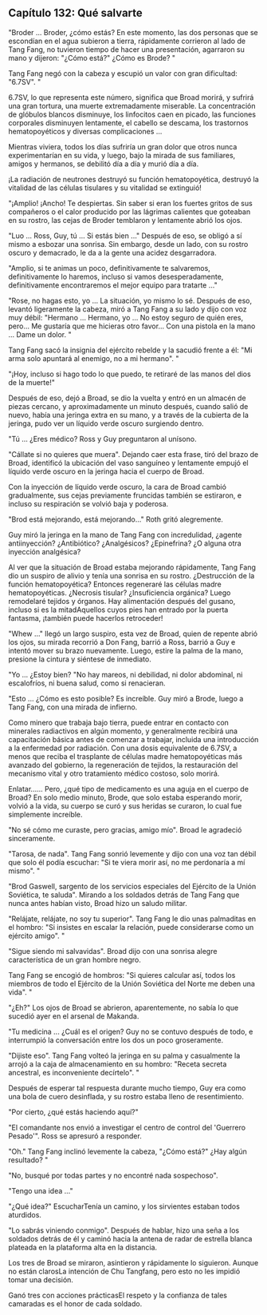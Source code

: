 
## Capítulo 132: Qué salvarte

"Broder ... Broder, ¿cómo estás? En este momento, las dos personas que se escondían en el agua subieron a tierra, rápidamente corrieron al lado de Tang Fang, no tuvieron tiempo de hacer una presentación, agarraron su mano y dijeron: "¿Cómo está?" ¿Cómo es Brode? "

Tang Fang negó con la cabeza y escupió un valor con gran dificultad: "6.7SV". "

6.7SV, lo que representa este número, significa que Broad morirá, y sufrirá una gran tortura, una muerte extremadamente miserable. La concentración de glóbulos blancos disminuye, los linfocitos caen en picado, las funciones corporales disminuyen lentamente, el cabello se descama, los trastornos hematopoyéticos y diversas complicaciones ...

Mientras viviera, todos los días sufriría un gran dolor que otros nunca experimentarían en su vida, y luego, bajo la mirada de sus familiares, amigos y hermanos, se debilitó día a día y murió día a día.

¡La radiación de neutrones destruyó su función hematopoyética, destruyó la vitalidad de las células tisulares y su vitalidad se extinguió!

"¡Amplio! ¡Ancho! Te despiertas. Sin saber si eran los fuertes gritos de sus compañeros o el calor producido por las lágrimas calientes que goteaban en su rostro, las cejas de Broder temblaron y lentamente abrió los ojos.

"Luo ... Ross, Guy, tú ... Si estás bien ..." Después de eso, se obligó a sí mismo a esbozar una sonrisa. Sin embargo, desde un lado, con su rostro oscuro y demacrado, le da a la gente una acidez desgarradora.

"Amplio, si te animas un poco, definitivamente te salvaremos, definitivamente lo haremos, incluso si vamos desesperadamente, definitivamente encontraremos el mejor equipo para tratarte ..."

"Rose, no hagas esto, yo ... La situación, yo mismo lo sé. Después de eso, levantó ligeramente la cabeza, miró a Tang Fang a su lado y dijo con voz muy débil: "Hermano ... Hermano, yo ... No estoy seguro de quién eres, pero... Me gustaría que me hicieras otro favor... Con una pistola en la mano ... Dame un dolor. "

Tang Fang sacó la insignia del ejército rebelde y la sacudió frente a él: "Mi arma solo apuntará al enemigo, no a mi hermano". "

"¡Hoy, incluso si hago todo lo que puedo, te retiraré de las manos del dios de la muerte!"

Después de eso, dejó a Broad, se dio la vuelta y entró en un almacén de piezas cercano, y aproximadamente un minuto después, cuando salió de nuevo, había una jeringa extra en su mano, y a través de la cubierta de la jeringa, pudo ver un líquido verde oscuro surgiendo dentro.

"Tú ... ¿Eres médico? Ross y Guy preguntaron al unísono.

"Cállate si no quieres que muera". Dejando caer esta frase, tiró del brazo de Broad, identificó la ubicación del vaso sanguíneo y lentamente empujó el líquido verde oscuro en la jeringa hacia el cuerpo de Broad.

Con la inyección de líquido verde oscuro, la cara de Broad cambió gradualmente, sus cejas previamente fruncidas también se estiraron, e incluso su respiración se volvió baja y poderosa.

"Brod está mejorando, está mejorando..." Roth gritó alegremente.

Guy miró la jeringa en la mano de Tang Fang con incredulidad, ¿agente antiinyección? ¿Antibiótico? ¿Analgésicos? ¿Epinefrina? ¿O alguna otra inyección analgésica?

Al ver que la situación de Broad estaba mejorando rápidamente, Tang Fang dio un suspiro de alivio y tenía una sonrisa en su rostro. ¿Destrucción de la función hematopoyética? Entonces regeneraré las células madre hematopoyéticas. ¿Necrosis tisular? ¿Insuficiencia orgánica? Luego remodelaré tejidos y órganos. Hay alimentación después del gusano, incluso si es la mitadAquellos cuyos pies han entrado por la puerta fantasma, ¡también puede hacerlos retroceder!

"Whew ..." llegó un largo suspiro, esta vez de Broad, quien de repente abrió los ojos, su mirada recorrió a Don Fang, barrió a Ross, barrió a Guy e intentó mover su brazo nuevamente. Luego, estire la palma de la mano, presione la cintura y siéntese de inmediato.

"Yo ... ¿Estoy bien? "No hay mareos, ni debilidad, ni dolor abdominal, ni escalofríos, ni buena salud, como si renacieran.

"Esto ... ¿Cómo es esto posible? Es increíble. Guy miró a Brode, luego a Tang Fang, con una mirada de infierno.

Como minero que trabaja bajo tierra, puede entrar en contacto con minerales radiactivos en algún momento, y generalmente recibirá una capacitación básica antes de comenzar a trabajar, incluida una introducción a la enfermedad por radiación. Con una dosis equivalente de 6.7SV, a menos que reciba el trasplante de células madre hematopoyéticas más avanzado del gobierno, la regeneración de tejidos, la restauración del mecanismo vital y otro tratamiento médico costoso, solo morirá.

Enlatar...... Pero, ¿qué tipo de medicamento es una aguja en el cuerpo de Broad? En solo medio minuto, Brode, que solo estaba esperando morir, volvió a la vida, su cuerpo se curó y sus heridas se curaron, lo cual fue simplemente increíble.

"No sé cómo me curaste, pero gracias, amigo mío". Broad le agradeció sinceramente.

"Tarosa, de nada". Tang Fang sonrió levemente y dijo con una voz tan débil que solo él podía escuchar: "Si te viera morir así, no me perdonaría a mí mismo". "

"Brod Gaswell, sargento de los servicios especiales del Ejército de la Unión Soviética, te saluda". Mirando a los soldados detrás de Tang Fang que nunca antes habían visto, Broad hizo un saludo militar.

"Relájate, relájate, no soy tu superior". Tang Fang le dio unas palmaditas en el hombro: "Si insistes en escalar la relación, puede considerarse como un ejército amigo". "

"Sigue siendo mi salvavidas". Broad dijo con una sonrisa alegre característica de un gran hombre negro.

Tang Fang se encogió de hombros: "Si quieres calcular así, todos los miembros de todo el Ejército de la Unión Soviética del Norte me deben una vida". "

"¿Eh?" Los ojos de Broad se abrieron, aparentemente, no sabía lo que sucedió ayer en el arsenal de Makanda.

"Tu medicina ... ¿Cuál es el origen? Guy no se contuvo después de todo, e interrumpió la conversación entre los dos un poco groseramente.

"Dijiste eso". Tang Fang volteó la jeringa en su palma y casualmente la arrojó a la caja de almacenamiento en su hombro: "Receta secreta ancestral, es inconveniente decírtelo". "

Después de esperar tal respuesta durante mucho tiempo, Guy era como una bola de cuero desinflada, y su rostro estaba lleno de resentimiento.

"Por cierto, ¿qué estás haciendo aquí?"

"El comandante nos envió a investigar el centro de control del 'Guerrero Pesado'". Ross se apresuró a responder.

"Oh." Tang Fang inclinó levemente la cabeza, "¿Cómo está?" ¿Hay algún resultado? "

"No, busqué por todas partes y no encontré nada sospechoso".

"Tengo una idea ..."

"¿Qué idea?" EscucharTenía un camino, y los sirvientes estaban todos aturdidos.

"Lo sabrás viniendo conmigo". Después de hablar, hizo una seña a los soldados detrás de él y caminó hacia la antena de radar de estrella blanca plateada en la plataforma alta en la distancia.

Los tres de Broad se miraron, asintieron y rápidamente lo siguieron. Aunque no están clarosLa intención de Chu Tangfang, pero esto no les impidió tomar una decisión.

Ganó tres con acciones prácticasEl respeto y la confianza de tales camaradas es el honor de cada soldado.